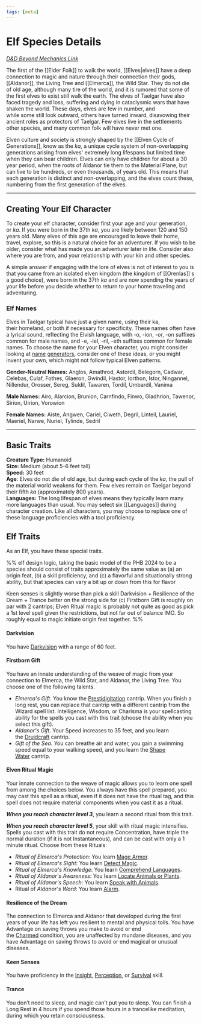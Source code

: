 ```yaml
---
tags: [meta]
---
```


# Elf Species Details

*[D&D Beyond Mechanics Link](https://www.dndbeyond.com/species/1755491-elf)*

The first of the [[Elder Folk]] to walk the world, [[Elves|elves]] have a deep connection to magic and nature through their connection their gods, [[Aldanor]], the Living Tree and [[Elmerca]], the Wild Star. They do not die of old age, although many tire of the world, and it is rumored that some of the first elves to exist still walk the earth. The elves of Taelgar have also faced tragedy and loss, suffering and dying in cataclysmic wars that have shaken the world. These days, elves are few in number, and while some still look outward, others have turned inward, disavowing their ancient roles as protectors of Taelgar. Few elves live in the settlements other species, and many common folk will have never met one.

Elven culture and society is strongly shaped by the [[Elven Cycle of Generations]], know as the _ka_, a unique cycle system of non-overlapping generations arising from elves' extremely long lifespans but limited time when they can bear children. Elves can only have children for about a 30 year period, when the roots of Aldanor tie them to the Material Plane, but can live to be hundreds, or even thousands, of years old. This means that each generation is distinct and non-overlapping, and the elves count these, numbering from the first generation of the elves. 

---
## Creating Your Elf Character

To create your elf character, consider first your age and your generation, or _ka_. If you were born in the 37th _ka_, you are likely between 120 and 150 years old. Many elves of this age are encouraged to leave their home, travel, explore, so this is a natural choice for an adventurer. If you wish to be older, consider what has made you an adventurer later in life. Consider also where you are from, and your relationship with your kin and other species.

A simple answer if engaging with the lore of elves is not of interest to you is that you came from an isolated elven kingdom (the kingdom of [[Orenlas]] s a good choice), were born in the 37th _ka_ and are now spending the years of your life before you decide whether to return to your home traveling and adventuring.

### Elf Names

Elves in Taelgar typical have just a given name, using their ka, their homeland, or both if necessary for specificity. These names often have a lyrical sound, reflecting the Elvish language, with -o, -ion, -or, -on suffixes common for male names, and -e, -iel, -ril, -eth suffixes common for female names. To choose the name for your Elven character, you might consider looking at [name](https://realelvish.net/names/generator/) [generators](https://www.namegeneratorfun.com/elf), consider one of these ideas, or you might invent your own, which might not follow typical Elven patterns.

**Gender-Neutral Names:** Anglos, Amathrod, Astordil, Belegorn, Cadwar, Celebas, Culaf, Fothes, Glaeron, Gwindil, Hastor, Iorthon, Istor, Ningannel, Nillendur, Orosser, Sereg, Suldil, Tawaren, Tordil, Umbardil, Vanima

**Male Names:** Airo, Alarcion, Brunion, Carnfindo, Finwo, Gladhrion, Tawenor, Sirion, Uirion, Vorowion

**Female Names:** Aiste, Angwen, Cariel, Ciweth, Degril, Linteil, Lauriel, Maeriel, Narwe, Nuriel, Tylinde, Sedril

---
## Basic Traits

**Creature Type:** Humanoid  
**Size:** Medium (about 5–6 feet tall)  
**Speed:** 30 feet  
**Age**: Elves do not die of old age, but during each cycle of the _ka_, the pull of the material world weakens for them. Few elves remain on Taelgar beyond their fifth _ka_ (approximately 800 years).  
**Languages:** The long lifespan of elves means they typically learn many more languages than usual. You may select six [[Languages]] during character creation. Like all characters, you may choose to replace one of these language proficiencies with a tool proficiency. 

## Elf Traits

As an Elf, you have these special traits.

%% elf design logic, taking the basic model of the PHB 2024 to be a species should consist of traits approximately the same value as (a) an origin feat, (b) a skill proficiency, and (c) a flavorful and situationally strong ability, but that species can vary a bit up or down from this for flavor

Keen senses is slightly worse than pick a skill 
Darkvision + Resilience of the Dream + Trance better on the strong side for (c)
Firstborn Gift is roughly on par with 2 cantrips; Elven Ritual magic is probably not quite as good as pick a 1st level spell given the restrictions, but not far out of balance IMO. So roughly equal to magic initiate origin feat together.
%%

#### Darkvision
You have [Darkvision](https://www.dndbeyond.com/sources/dnd/free-rules/rules-glossary#Darkvision) with a range of 60 feet.

#### Firstborn Gift
You have an innate understanding of the weave of magic from your connection to Elmerca, the Wild Star, and Aldanor, the Living Tree. You choose one of the following talents.

- _Elmerca's Gift._ You know the [Prestidigitation](https://www.dndbeyond.com/spells/2213-prestidigitation) cantrip. When you finish a long rest, you can replace that cantrip with a different cantrip from the Wizard spell list. Intelligence, Wisdom, or Charisma is your spellcasting ability for the spells you cast with this trait (choose the ability when you select this gift).
- _Aldanor's Gift._ Your Speed increases to 35 feet, and you learn the [Druidcraft](https://www.dndbeyond.com/spells/2080-druidcraft) cantrip.
- _Gift of the Sea._ You can breathe air and water, you gain a swimming speed equal to your walking speed, and you learn the [Shape Water](https://www.dndbeyond.com/spells/2397-shape-water) cantrip. 

#### Elven Ritual Magic
Your innate connection to the weave of magic allows you to learn one spell from among the choices below. You always have this spell prepared, you may cast this spell as a ritual, even if it does not have the ritual tag, and this spell does not require material components when you cast it as a ritual. 

***When you reach character level 3***, you learn a second ritual from this trait. 

***When you reach character level 5***, your skill with ritual magic intensifies. Spells you cast with this trait do not require Concentration, have triple the normal duration (if it is not Instantaneous), and can be cast with only a 1 minute ritual. Choose from these Rituals:

- _Ritual of Elmerca's Protection_: You learn [Mage Armor](https://www.dndbeyond.com/spells/2172-mage-armor).
- _Ritual of Elmerca's Sight_: You learn [Detect Magic](https://www.dndbeyond.com/spells/2065-detect-magic).
- _Ritual of Elmerca's Knowledge_: You learn [Comprehend Languages](https://www.dndbeyond.com/spells/2035-comprehend-languages).
- _Ritual of Aldanor's Awareness_: You learn [Locate Animals or Plants](https://www.dndbeyond.com/spells/2168-locate-animals-or-plants).
- _Ritual of Aldanor's Speech_: You learn [Speak with Animals](https://www.dndbeyond.com/spells/2258-speak-with-animals).
- Ritual of _Aldanor's Ward_: You learn [Alarm](https://www.dndbeyond.com/spells/1991-alarm).

#### Resilience of the Dream
The connection to Elmerca and Aldanor that developed during the first years of your life has left you resilient to mental and physical tolls. You have Advantage on saving throws you make to avoid or end the [Charmed](https://www.dndbeyond.com/sources/dnd/free-rules/rules-glossary#CharmedCondition) condition, you are unaffected by mundane diseases, and you have Advantage on saving throws to avoid or end magical or unusual diseases.

#### Keen Senses
You have proficiency in the [Insight](https://www.dndbeyond.com/compendium/rules/basic-rules/using-ability-scores#Insight), [Perception](https://www.dndbeyond.com/compendium/rules/basic-rules/using-ability-scores#Perception), or [Survival](https://www.dndbeyond.com/compendium/rules/basic-rules/using-ability-scores#Survival) skill.

#### Trance
You don’t need to sleep, and magic can’t put you to sleep. You can finish a Long Rest in 4 hours if you spend those hours in a trancelike meditation, during which you retain consciousness.
